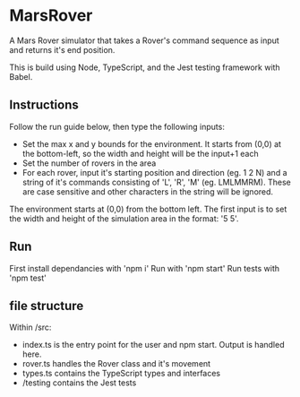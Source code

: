 # MarsRover

A Mars Rover simulator that takes a Rover's command sequence as input and returns it's end position.

This is build using Node, TypeScript, and the Jest testing framework with Babel.

## Instructions

Follow the run guide below, then type the following inputs:
- Set the max x and y bounds for the environment. It starts from (0,0) at the bottom-left, so the width and height will be the input+1 each
- Set the number of rovers in the area
- For each rover, input it's starting position and direction (eg. 1 2 N) and a string of it's commands consisting of 'L', 'R', 'M' (eg. LMLMMRM). These are case sensitive and other characters in the string will be ignored. 

The environment starts at (0,0) from the bottom left. The first input is to set the width and height of the simulation area in the format: '5 5'.

## Run

First install dependancies with 'npm i'
Run with 'npm start'
Run tests with 'npm test'

## file structure

Within /src:
- index.ts is the entry point for the user and npm start. Output is handled here.
- rover.ts handles the Rover class and it's movement
- types.ts contains the TypeScript types and interfaces
- /testing contains the Jest tests

